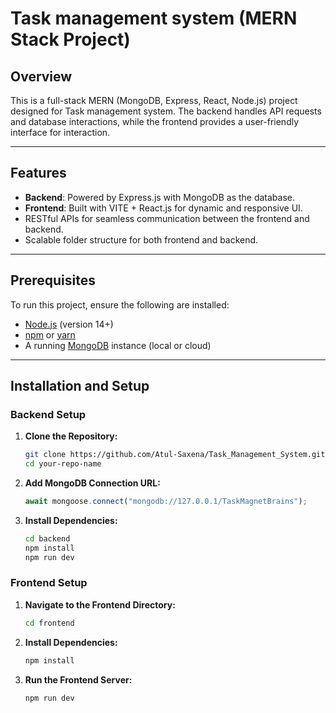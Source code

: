 # Task management system (MERN Stack Project)

## Overview
This is a full-stack MERN (MongoDB, Express, React, Node.js) project designed for Task management system. The backend handles API requests and database interactions, while the frontend provides a user-friendly interface for interaction.

---

## Features
- **Backend**: Powered by Express.js with MongoDB as the database.
- **Frontend**: Built with VITE + React.js for dynamic and responsive UI.
- RESTful APIs for seamless communication between the frontend and backend.
- Scalable folder structure for both frontend and backend.

---

## Prerequisites
To run this project, ensure the following are installed:
- [Node.js](https://nodejs.org/) (version 14+)
- [npm](https://www.npmjs.com/) or [yarn](https://yarnpkg.com/)
- A running [MongoDB](https://www.mongodb.com/) instance (local or cloud)

---

## Installation and Setup

### Backend Setup
1. **Clone the Repository:**
   ```bash
   git clone https://github.com/Atul-Saxena/Task_Management_System.git
   cd your-repo-name
    ```

2. **Add MongoDB Connection URL:**
    ```js
    await mongoose.connect("mongodb://127.0.0.1/TaskMagnetBrains");
    ```

3. **Install Dependencies:**
    ```bash
   cd backend
   npm install
   npm run dev
    ```

### Frontend Setup
1. **Navigate to the Frontend Directory:**
   ```bash
   cd frontend
    ```

2. **Install Dependencies:**
   ```bash
   npm install
    ```

3. **Run the Frontend Server:**
   ```bash
   npm run dev
    ```
